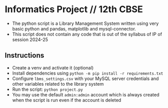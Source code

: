 # Informatics Project // 12th CBSE

- The python script is a Library Management System written using very basic python and pandas, matplotlib and mysql-connector.
- This script does not contain any code that is out of the syllabus of IP of session 2024-25

## Instructions

- Create a venv and activate it (optional)
- Install dependencies using `python -m pip install -r requirements.txt`
- Configure `lbms_settings.csv` with your MySQL server credentials and other variables related to the library system
- Run the script: `python project.py`
- You may use the default `admin:admin` account which is always created when the script is run even if the account is deleted